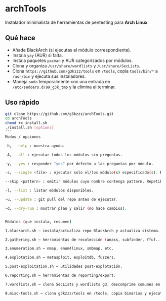 # archTools

Instalador minimalista de herramientas de pentesting para **Arch Linux**.

## Qué hace
- Añade BlackArch (si ejecutas el módulo correspondiente).  
- Instala `yay` (AUR) si falta.  
- Instala paquetes `pacman` y AUR categorizados por módulos.  
- Clona y organiza `/usr/share/wordlists` y `/usr/share/SecLists`.  
- Clona `https://github.com/g3kzzz/tools` en `/tools`, copia `tools/bin/*` a `/usr/bin` y ejecuta sus instaladores.  
- Maneja `sudo` temporalmente con una entrada en `/etc/sudoers.d/99_g3k_tmp` y la elimina al terminar.

## Uso rápido
```bash
git clone https://github.com/g3kzzz/archTools.git
cd archTools
chmod +x install.sh
./install.sh [options]
´´´
Modos / opciones

-h, --help : muestra ayuda.

-A, --all : ejecutar todos los módulos sin preguntas.

-y, --yes : responder "yes" por defecto a las preguntas por módulo.

-s, --single <file> : ejecutar solo el/los módulo(s) especificado(s). Repetible o coma-separado.

--skip <pattern> : omitir módulos cuyo nombre contenga pattern. Repetible o coma-separado.

-l, --list : listar módulos disponibles.

-u, --update : git pull del repo antes de ejecutar.

-d, --dry-run : mostrar plan y salir (no hace cambios).


Módulos (qué instala, resumen)

1.blackarch.sh — instala/actualiza repo BlackArch y actualiza sistema.

2.gathering.sh — herramientas de recolección (amass, subfinder, ffuf...).

3.enumeration.sh — nmap, enum4linux, smbmap, etc.

4.explotation.sh — metasploit, exploitdb, fuzzers.

5.post-exploitation.sh — utilidades post-explotación.

6.reporting.sh — herramientas de reporting/export.

7.wordlists.sh — clona SecLists y wordlists g3, descomprime comunes en /usr/share/wordlists.

8.misc-tools.sh — clona g3kzzz/tools en /tools, copia binarios y ejecuta instaladores locales.


